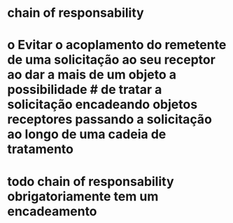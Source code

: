 # chain of responsability
# o	Evitar o acoplamento do remetente de uma solicitação ao seu receptor ao dar a mais de um objeto a possibilidade # de tratar a solicitação encadeando objetos receptores passando a solicitação ao longo de uma cadeia de tratamento

# todo chain of responsability obrigatoriamente tem um encadeamento